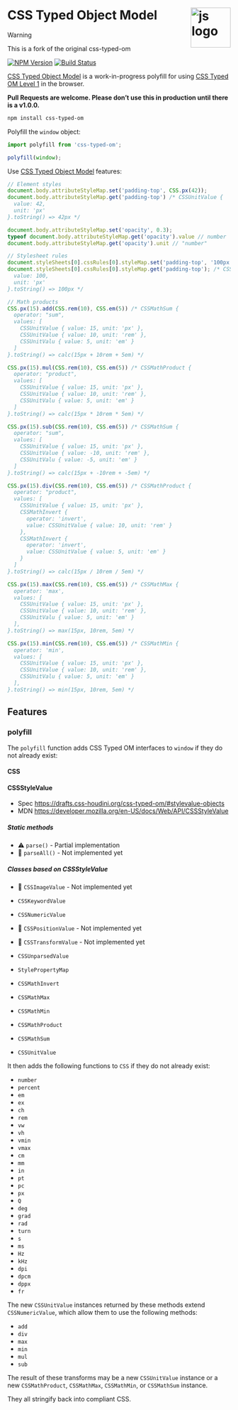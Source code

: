 # CSS Typed Object Model [<img src="http://jonathantneal.github.io/js-logo.svg" alt="js logo" width="90" height="90" align="right">][CSS Typed Object Model]

> [!WARNING]  
> This is a fork of the original css-typed-om

[![NPM Version][npm-img]][npm-url]
[![Build Status][cli-img]][cli-url]

[CSS Typed Object Model] is a work-in-progress polyfill for using
[CSS Typed OM Level 1] in the browser.

**Pull Requests are welcome. Please don’t use this in production until there is
a v1.0.0.**

```bash
npm install css-typed-om
```

Polyfill the `window` object:

```js
import polyfill from 'css-typed-om';

polyfill(window);
```

Use [CSS Typed Object Model] features:

```js
// Element styles
document.body.attributeStyleMap.set('padding-top', CSS.px(42));
document.body.attributeStyleMap.get('padding-top') /* CSSUnitValue {
  value: 42,
  unit: 'px'
}.toString() => 42px */

document.body.attributeStyleMap.set('opacity', 0.3);
typeof document.body.attributeStyleMap.get('opacity').value // number
document.body.attributeStyleMap.get('opacity').unit // "number"

// Stylesheet rules
document.styleSheets[0].cssRules[0].styleMap.set('padding-top', '100px');
document.styleSheets[0].cssRules[0].styleMap.get('padding-top'); /* CSSUnitValue {
  value: 100,
  unit: 'px'
}.toString() => 100px */

// Math products
CSS.px(15).add(CSS.rem(10), CSS.em(5)) /* CSSMathSum {
  operator: "sum",
  values: [
    CSSUnitValue { value: 15, unit: 'px' },
    CSSUnitValue { value: 10, unit: 'rem' },
    CSSUnitValu { value: 5, unit: 'em' }
  ]
}.toString() => calc(15px + 10rem + 5em) */

CSS.px(15).mul(CSS.rem(10), CSS.em(5)) /* CSSMathProduct {
  operator: "product",
  values: [
    CSSUnitValue { value: 15, unit: 'px' },
    CSSUnitValue { value: 10, unit: 'rem' },
    CSSUnitValu { value: 5, unit: 'em' }
  ]
}.toString() => calc(15px * 10rem * 5em) */

CSS.px(15).sub(CSS.rem(10), CSS.em(5)) /* CSSMathSum {
  operator: "sum",
  values: [
    CSSUnitValue { value: 15, unit: 'px' },
    CSSUnitValue { value: -10, unit: 'rem' },
    CSSUnitValu { value: -5, unit: 'em' }
  ]
}.toString() => calc(15px + -10rem + -5em) */

CSS.px(15).div(CSS.rem(10), CSS.em(5)) /* CSSMathProduct {
  operator: "product",
  values: [
    CSSUnitValue { value: 15, unit: 'px' },
    CSSMathInvert {
      operator: 'invert',
      value: CSSUnitValue { value: 10, unit: 'rem' }
    },
    CSSMathInvert {
      operator: 'invert',
      value: CSSUnitValue { value: 5, unit: 'em' }
    }
  ]
}.toString() => calc(15px / 10rem / 5em) */

CSS.px(15).max(CSS.rem(10), CSS.em(5)) /* CSSMathMax {
  operator: 'max',
  values: [
    CSSUnitValue { value: 15, unit: 'px' },
    CSSUnitValue { value: 10, unit: 'rem' },
    CSSUnitValu { value: 5, unit: 'em' }
  ],
}.toString() => max(15px, 10rem, 5em) */

CSS.px(15).min(CSS.rem(10), CSS.em(5)) /* CSSMathMin {
  operator: 'min',
  values: [
    CSSUnitValue { value: 15, unit: 'px' },
    CSSUnitValue { value: 10, unit: 'rem' },
    CSSUnitValu { value: 5, unit: 'em' }
  ],
}.toString() => min(15px, 10rem, 5em) */
```

## Features

### polyfill

The `polyfill` function adds CSS Typed OM interfaces to `window` if they do not
already exist:

#### CSS

#### CSSStyleValue

- Spec https://drafts.css-houdini.org/css-typed-om/#stylevalue-objects
- MDN https://developer.mozilla.org/en-US/docs/Web/API/CSSStyleValue

##### Static methods
- ⚠️ `parse()` - Partial implementation
- 🚫 `parseAll()` - Not implemented yet

##### Classes based on CSSStyleValue
- 🚫 `CSSImageValue` - Not implemented yet
- `CSSKeywordValue`
- `CSSNumericValue`
- 🚫 `CSSPositionValue` - Not implemented yet
- 🚫 `CSSTransformValue` - Not implemented yet
- `CSSUnparsedValue`
- `StylePropertyMap`

- `CSSMathInvert`
- `CSSMathMax`
- `CSSMathMin`
- `CSSMathProduct`
- `CSSMathSum`
- `CSSUnitValue`

It then adds the following functions to `CSS` if they do not already exist:

- `number`
- `percent`
- `em`
- `ex`
- `ch`
- `rem`
- `vw`
- `vh`
- `vmin`
- `vmax`
- `cm`
- `mm`
- `in`
- `pt`
- `pc`
- `px`
- `Q`
- `deg`
- `grad`
- `rad`
- `turn`
- `s`
- `ms`
- `Hz`
- `kHz`
- `dpi`
- `dpcm`
- `dppx`
- `fr`

The new `CSSUnitValue` instances returned by these methods extend
`CSSNumericValue`, which allow them to use the following methods:

- `add`
- `div`
- `max`
- `min`
- `mul`
- `sub`

The result of these transforms may be a new `CSSUnitValue` instance or a new
`CSSMathProduct`, `CSSMathMax`, `CSSMathMin`, or `CSSMathSum` instance.

They all stringify back into compliant CSS.

[npm-url]: https://www.npmjs.com/package/css-typed-om
[npm-img]: https://img.shields.io/npm/v/css-typed-om.svg
[cli-url]: https://travis-ci.org/csstools/css-typed-om
[cli-img]: https://img.shields.io/travis/csstools/css-typed-om.svg

[CSS Typed Object Model]: https://github.com/csstools/css-typed-om
[CSS Typed OM Level 1]: https://drafts.css-houdini.org/css-typed-om-1/
